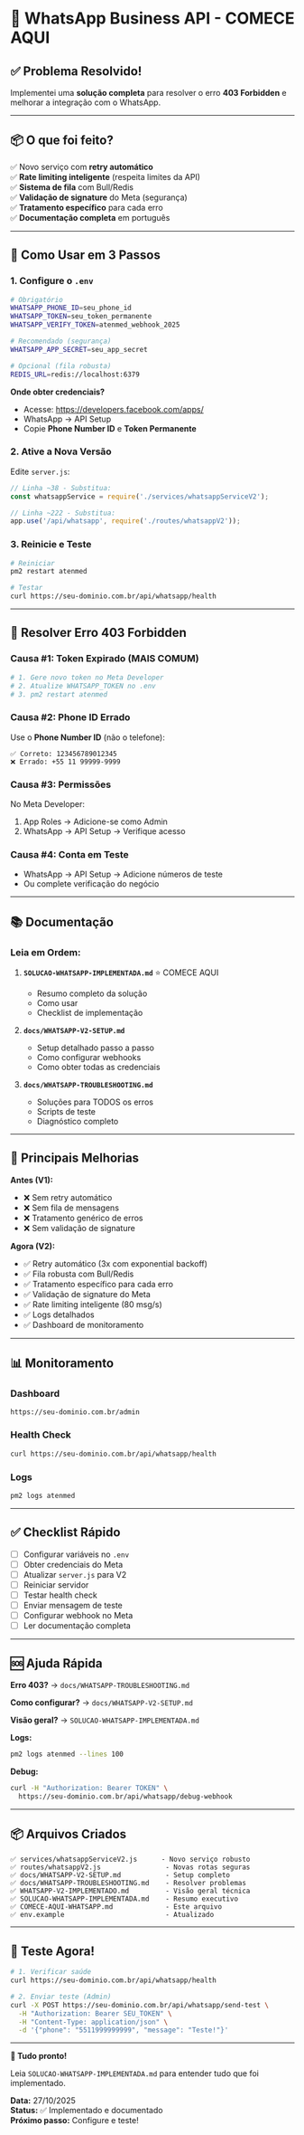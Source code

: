 # 🚀 WhatsApp Business API - COMECE AQUI

## ✅ Problema Resolvido!

Implementei uma **solução completa** para resolver o erro **403 Forbidden** e melhorar a integração com o WhatsApp.

---

## 📦 O que foi feito?

✅ Novo serviço com **retry automático**  
✅ **Rate limiting inteligente** (respeita limites da API)  
✅ **Sistema de fila** com Bull/Redis  
✅ **Validação de signature** do Meta (segurança)  
✅ **Tratamento específico** para cada erro  
✅ **Documentação completa** em português  

---

## 🎯 Como Usar em 3 Passos

### **1. Configure o `.env`**

```bash
# Obrigatório
WHATSAPP_PHONE_ID=seu_phone_id
WHATSAPP_TOKEN=seu_token_permanente
WHATSAPP_VERIFY_TOKEN=atenmed_webhook_2025

# Recomendado (segurança)
WHATSAPP_APP_SECRET=seu_app_secret

# Opcional (fila robusta)
REDIS_URL=redis://localhost:6379
```

**Onde obter credenciais?**
- Acesse: https://developers.facebook.com/apps/
- WhatsApp → API Setup
- Copie **Phone Number ID** e **Token Permanente**

### **2. Ative a Nova Versão**

Edite `server.js`:

```javascript
// Linha ~38 - Substitua:
const whatsappService = require('./services/whatsappServiceV2');

// Linha ~222 - Substitua:
app.use('/api/whatsapp', require('./routes/whatsappV2'));
```

### **3. Reinicie e Teste**

```bash
# Reiniciar
pm2 restart atenmed

# Testar
curl https://seu-dominio.com.br/api/whatsapp/health
```

---

## 🔧 Resolver Erro 403 Forbidden

### **Causa #1: Token Expirado** (MAIS COMUM)

```bash
# 1. Gere novo token no Meta Developer
# 2. Atualize WHATSAPP_TOKEN no .env
# 3. pm2 restart atenmed
```

### **Causa #2: Phone ID Errado**

Use o **Phone Number ID** (não o telefone):
```
✅ Correto: 123456789012345
❌ Errado: +55 11 99999-9999
```

### **Causa #3: Permissões**

No Meta Developer:
1. App Roles → Adicione-se como Admin
2. WhatsApp → API Setup → Verifique acesso

### **Causa #4: Conta em Teste**

- WhatsApp → API Setup → Adicione números de teste
- Ou complete verificação do negócio

---

## 📚 Documentação

### **Leia em Ordem:**

1. **`SOLUCAO-WHATSAPP-IMPLEMENTADA.md`** ⭐ COMECE AQUI
   - Resumo completo da solução
   - Como usar
   - Checklist de implementação

2. **`docs/WHATSAPP-V2-SETUP.md`**
   - Setup detalhado passo a passo
   - Como configurar webhooks
   - Como obter todas as credenciais

3. **`docs/WHATSAPP-TROUBLESHOOTING.md`**
   - Soluções para TODOS os erros
   - Scripts de teste
   - Diagnóstico completo

---

## 🎯 Principais Melhorias

**Antes (V1):**
- ❌ Sem retry automático
- ❌ Sem fila de mensagens
- ❌ Tratamento genérico de erros
- ❌ Sem validação de signature

**Agora (V2):**
- ✅ Retry automático (3x com exponential backoff)
- ✅ Fila robusta com Bull/Redis
- ✅ Tratamento específico para cada erro
- ✅ Validação de signature do Meta
- ✅ Rate limiting inteligente (80 msg/s)
- ✅ Logs detalhados
- ✅ Dashboard de monitoramento

---

## 📊 Monitoramento

### **Dashboard**
```
https://seu-dominio.com.br/admin
```

### **Health Check**
```bash
curl https://seu-dominio.com.br/api/whatsapp/health
```

### **Logs**
```bash
pm2 logs atenmed
```

---

## ✅ Checklist Rápido

- [ ] Configurar variáveis no `.env`
- [ ] Obter credenciais do Meta
- [ ] Atualizar `server.js` para V2
- [ ] Reiniciar servidor
- [ ] Testar health check
- [ ] Enviar mensagem de teste
- [ ] Configurar webhook no Meta
- [ ] Ler documentação completa

---

## 🆘 Ajuda Rápida

**Erro 403?**
→ `docs/WHATSAPP-TROUBLESHOOTING.md`

**Como configurar?**
→ `docs/WHATSAPP-V2-SETUP.md`

**Visão geral?**
→ `SOLUCAO-WHATSAPP-IMPLEMENTADA.md`

**Logs:**
```bash
pm2 logs atenmed --lines 100
```

**Debug:**
```bash
curl -H "Authorization: Bearer TOKEN" \
  https://seu-dominio.com.br/api/whatsapp/debug-webhook
```

---

## 📦 Arquivos Criados

```
✅ services/whatsappServiceV2.js      - Novo serviço robusto
✅ routes/whatsappV2.js                - Novas rotas seguras
✅ docs/WHATSAPP-V2-SETUP.md           - Setup completo
✅ docs/WHATSAPP-TROUBLESHOOTING.md    - Resolver problemas
✅ WHATSAPP-V2-IMPLEMENTADO.md         - Visão geral técnica
✅ SOLUCAO-WHATSAPP-IMPLEMENTADA.md    - Resumo executivo
✅ COMECE-AQUI-WHATSAPP.md             - Este arquivo
✅ env.example                         - Atualizado
```

---

## 🚀 Teste Agora!

```bash
# 1. Verificar saúde
curl https://seu-dominio.com.br/api/whatsapp/health

# 2. Enviar teste (Admin)
curl -X POST https://seu-dominio.com.br/api/whatsapp/send-test \
  -H "Authorization: Bearer SEU_TOKEN" \
  -H "Content-Type: application/json" \
  -d '{"phone": "5511999999999", "message": "Teste!"}'
```

---

**🎉 Tudo pronto!**

Leia `SOLUCAO-WHATSAPP-IMPLEMENTADA.md` para entender tudo que foi implementado.

**Data:** 27/10/2025  
**Status:** ✅ Implementado e documentado  
**Próximo passo:** Configure e teste!





